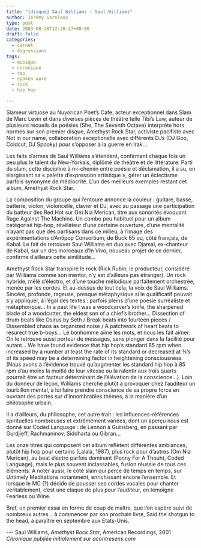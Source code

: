 ```yaml
---
title: "[disque] Saul Williams - Saul Williams"
author: Jérémy Garniaux
type: post
date: 2003-08-28T12:20:27+00:00
draft: false
categories:
  - carnet
  - digressions
tags:
  - musique
  - chronique
  - rap
  - spoken word
  - rock
  - hip hop

---
```

Slameur virtuose au Nuyorican Poet’s Cafe, acteur exceptionnel dans Slam de Marc Levin et dans diverses pièces de théâtre telle Tibi’s Law, auteur de plusieurs recueils de poésies (She, The Seventh Octave) interprète hors normes sur son premier disque, Amethyst Rock Star, activiste pacifiste avec Not in our name, collaboration exceptionelle avec différents DJs (DJ Goo, Coldcut, DJ Spooky) pour s’opposer à la guerre en Irak…

Les faits d’armes de Saul Williams s’étendent, confirmant chaque fois un peu plus le talent du New-Yorkais, diplômé de théâtre et de littérature. Parti du slam, cette discipline à mi-chemin entre poésie et déclamation, il a su, en élargissant sa « palette d’expression artistique », gérer un éclectisme parfois synonyme de médiocrité. L’un des meilleurs exemples restant cet album, Amethyst Rock Star.

La composition du groupe qui l’entoure annonce la couleur : guitare, basse, batterie, violon, violoncelle, clavier et DJ, avec au passage une participation du batteur des Red Hot sur Om Nia Merican, titre aux sonorités évoquant Rage Against The Machine. Un combo peu habituel pour un album catégorisé hip-hop, révélateur d’une certaine ouverture, d’une mentalité n’ayant pas que des partisans dans ce milieu, à l’image des expérimentations d’Antipop Consortium, de Buck 65 ou, côté français, de Kabal. Le fait de retrouver Saul Williams en duo avec Djamal, ex-chanteur de Kabal, sur un des morceaux d’In Vivo, nouveau projet de ce dernier, confirme d’ailleurs cette similitude…

Amethyst Rock Star transpire le rock (Rick Rubin, le producteur, considéré par Williams comme son mentor, n’y est d’ailleurs pas étranger). Un rock hybride, mêlé d’électro, et d’une touche mélodique parfaitement orchestrée, menée par les cordes. Et au-dessus de tout cela, la voix de Saul Williams. Sincère, profonde, rageuse, presque métaphysique si le qualificatif pouvait s’y appliquer, à l’égal des textes : parfois pleins d’une poésie surréaliste et métaphorique… In a past life I was a woodcarver’s knife, the sharpened blade of a woodcutter, the eldest son of a chief’s brother… Dissection of drum beats like Osirus by Seth / Break beats into fourteen pieces / Dissembled chaos as organized noise / A patchwork of heart beats to resurect true b-boys… Le bonhomme aime les mots, et nous les fait aimer. On le retrouve aussi porteur de messages, sans plonger dans la facilité pour autant… We have found evidence that hip hop’s standard 85 rpm when increased by a number at least the rate of its standard or decreased at ¾’s of its speed may be a determining factor in heightening consciousness (Nous avons à l’évidence trouvé qu’augmenter les standard hip hop à 85 rpm d’au moins la moitié de leur vitesse ou la ralentir aux trois quarts pourrait être un facteur déterminant de l’élévation de la conscience…). Loin du donneur de leçon, Williams cherche plutôt à provoquer chez l’auditeur un tourbillon mental, à lui faire prendre conscience de sa propre force en ouvrant des portes sur d’innombrables thèmes, à la manière d’un philosophe urbain.

Il a d’ailleurs, du philosophe, cet autre trait : les influences-références spirituelles nombreuses et extrêmement variées, dont un aperçu nous est donné sur Coded Language : de Lennon à Guinsberg, en passant par Gurdjieff, Rachmaninov, Siddharta ou Gibran…

Les onze titres qui composent cet album reflètent différentes ambiances, plutôt hip hop pour certains (Lalala, 1987), plus rock pour d’autres (Om Nia Merican), au beat électro parfois dominant (Penny For A Thouht, Coded Language), mais le plus souvent inclassables, fusion réussie de tous ces éléments. A noter aussi, le côté slam qui perce de temps en temps, sur Untimely Meditations notamment, enrichissant encore l’ensemble. Et lorsque le MC (?) décide de pousser ses cordes vocales pour chanter véritablement, c’est une claque de plus pour l’auditeur, en témoigne Fearless ou Wine.

Bref, un premier essai en forme de coup de maître, que l’on espère suivi de nombreux autres… à commencer par son prochain livre, Said the shotgun to the head, à paraître en septembre aux Etats-Unis.

--- Saul Williams, _Amethyst Rock Star_, American Recordings, 2001
_Chronique publiée initialement sur acontresens.com_